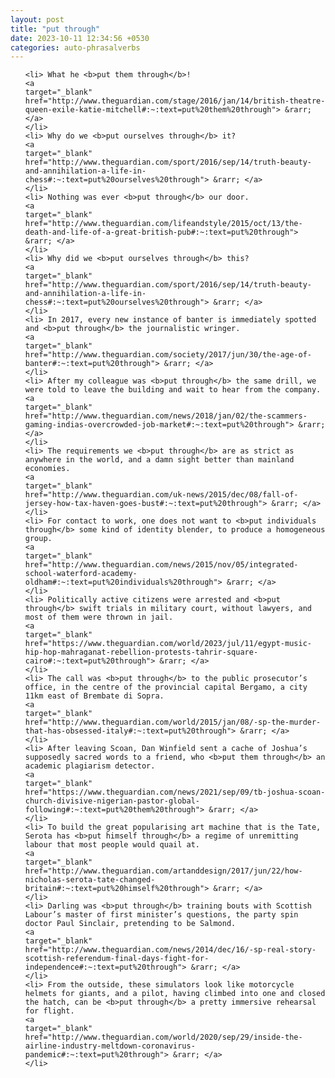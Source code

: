 ```yaml
---
layout: post
title: "put through"
date: 2023-10-11 12:34:56 +0530
categories: auto-phrasalverbs
---
```

<ol>

    <li> What he <b>put them through</b>!
    <a 
    target="_blank" 
    href="http://www.theguardian.com/stage/2016/jan/14/british-theatre-queen-exile-katie-mitchell#:~:text=put%20them%20through"> &rarr; </a>
    </li>
    <li> Why do we <b>put ourselves through</b> it?
    <a 
    target="_blank" 
    href="http://www.theguardian.com/sport/2016/sep/14/truth-beauty-and-annihilation-a-life-in-chess#:~:text=put%20ourselves%20through"> &rarr; </a>
    </li>
    <li> Nothing was ever <b>put through</b> our door.
    <a 
    target="_blank" 
    href="http://www.theguardian.com/lifeandstyle/2015/oct/13/the-death-and-life-of-a-great-british-pub#:~:text=put%20through"> &rarr; </a>
    </li>
    <li> Why did we <b>put ourselves through</b> this?
    <a 
    target="_blank" 
    href="http://www.theguardian.com/sport/2016/sep/14/truth-beauty-and-annihilation-a-life-in-chess#:~:text=put%20ourselves%20through"> &rarr; </a>
    </li>
    <li> In 2017, every new instance of banter is immediately spotted and <b>put through</b> the journalistic wringer.
    <a 
    target="_blank" 
    href="http://www.theguardian.com/society/2017/jun/30/the-age-of-banter#:~:text=put%20through"> &rarr; </a>
    </li>
    <li> After my colleague was <b>put through</b> the same drill, we were told to leave the building and wait to hear from the company.
    <a 
    target="_blank" 
    href="http://www.theguardian.com/news/2018/jan/02/the-scammers-gaming-indias-overcrowded-job-market#:~:text=put%20through"> &rarr; </a>
    </li>
    <li> The requirements we <b>put through</b> are as strict as anywhere in the world, and a damn sight better than mainland economies.
    <a 
    target="_blank" 
    href="http://www.theguardian.com/uk-news/2015/dec/08/fall-of-jersey-how-tax-haven-goes-bust#:~:text=put%20through"> &rarr; </a>
    </li>
    <li> For contact to work, one does not want to <b>put individuals through</b> some kind of identity blender, to produce a homogeneous group.
    <a 
    target="_blank" 
    href="http://www.theguardian.com/news/2015/nov/05/integrated-school-waterford-academy-oldham#:~:text=put%20individuals%20through"> &rarr; </a>
    </li>
    <li> Politically active citizens were arrested and <b>put through</b> swift trials in military court, without lawyers, and most of them were thrown in jail.
    <a 
    target="_blank" 
    href="https://www.theguardian.com/world/2023/jul/11/egypt-music-hip-hop-mahraganat-rebellion-protests-tahrir-square-cairo#:~:text=put%20through"> &rarr; </a>
    </li>
    <li> The call was <b>put through</b> to the public prosecutor’s office, in the centre of the provincial capital Bergamo, a city 11km east of Brembate di Sopra.
    <a 
    target="_blank" 
    href="http://www.theguardian.com/world/2015/jan/08/-sp-the-murder-that-has-obsessed-italy#:~:text=put%20through"> &rarr; </a>
    </li>
    <li> After leaving Scoan, Dan Winfield sent a cache of Joshua’s supposedly sacred words to a friend, who <b>put them through</b> an academic plagiarism detector.
    <a 
    target="_blank" 
    href="https://www.theguardian.com/news/2021/sep/09/tb-joshua-scoan-church-divisive-nigerian-pastor-global-following#:~:text=put%20them%20through"> &rarr; </a>
    </li>
    <li> To build the great popularising art machine that is the Tate, Serota has <b>put himself through</b> a regime of unremitting labour that most people would quail at.
    <a 
    target="_blank" 
    href="http://www.theguardian.com/artanddesign/2017/jun/22/how-nicholas-serota-tate-changed-britain#:~:text=put%20himself%20through"> &rarr; </a>
    </li>
    <li> Darling was <b>put through</b> training bouts with Scottish Labour’s master of first minister’s questions, the party spin doctor Paul Sinclair, pretending to be Salmond.
    <a 
    target="_blank" 
    href="http://www.theguardian.com/news/2014/dec/16/-sp-real-story-scottish-referendum-final-days-fight-for-independence#:~:text=put%20through"> &rarr; </a>
    </li>
    <li> From the outside, these simulators look like motorcycle helmets for giants, and a pilot, having climbed into one and closed the hatch, can be <b>put through</b> a pretty immersive rehearsal for flight.
    <a 
    target="_blank" 
    href="http://www.theguardian.com/world/2020/sep/29/inside-the-airline-industry-meltdown-coronavirus-pandemic#:~:text=put%20through"> &rarr; </a>
    </li>